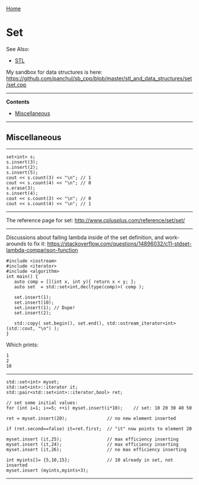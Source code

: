 [Home](Readme.md)
# Set

See Also:
  - [STL](STL.md)
  
My sandbox for data structures is here:
https://github.com/panchul/sb_cpp/blob/master/stl_and_data_structures/set/set.cpp

---

**Contents**

- [Miscellaneous](Set.md#miscellaneous)

---

## Miscellaneous

---

    set<int> s;
    s.insert(3);
    s.insert(2);
    s.insert(5);
    cout << s.count(3) << "\n"; // 1
    cout << s.count(4) << "\n"; // 0
    s.erase(3);
    s.insert(4);
    cout << s.count(3) << "\n"; // 0
    cout << s.count(4) << "\n"; // 1

---

The reference page for set:
http://www.cplusplus.com/reference/set/set/

---

Discussions about failing lambda inside of the set definition, and work-arounds to fix it:
https://stackoverflow.com/questions/14896032/c11-stdset-lambda-comparison-function

    #include <iostream>
    #include <iterator>
    #include <algorithm>
    int main() {
       auto comp = [](int x, int y){ return x < y; };
       auto set  = std::set<int,decltype(comp)>( comp );
    
       set.insert(1);
       set.insert(10);
       set.insert(1); // Dupe!
       set.insert(2);
    
       std::copy( set.begin(), set.end(), std::ostream_iterator<int>(std::cout, "\n") );
    }
    
Which prints:
    
    1
    2
    10

---

    std::set<int> myset;
    std::set<int>::iterator it;
    std::pair<std::set<int>::iterator,bool> ret;
    
    // set some initial values:
    for (int i=1; i<=5; ++i) myset.insert(i*10);    // set: 10 20 30 40 50
    
    ret = myset.insert(20);               // no new element inserted
    
    if (ret.second==false) it=ret.first;  // "it" now points to element 20
    
    myset.insert (it,25);                 // max efficiency inserting
    myset.insert (it,24);                 // max efficiency inserting
    myset.insert (it,26);                 // no max efficiency inserting
    
    int myints[]= {5,10,15};              // 10 already in set, not inserted
    myset.insert (myints,myints+3);

-----  
